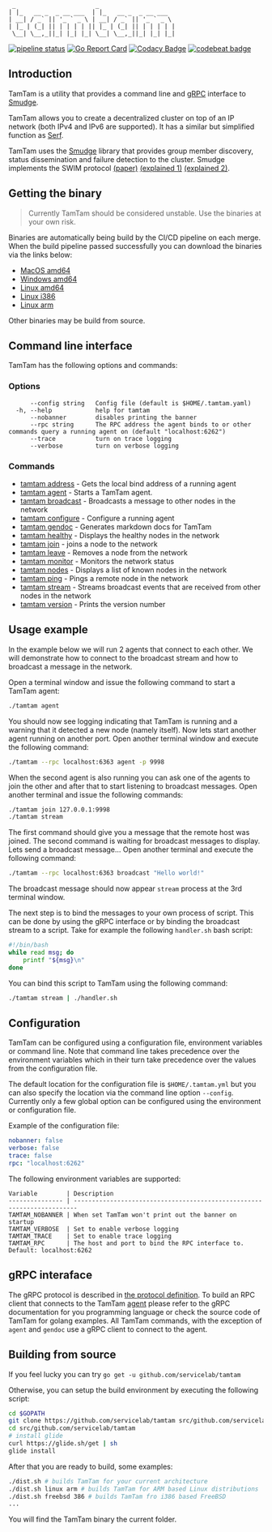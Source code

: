 ```
 _                      _
| |_   __ _  _ __ ___  | |_   __ _  _ __ ___
| __| / _` || '_ ` _ \ | __| / _` || '_ ` _ \
| |_ | (_| || | | | | || |_ | (_| || | | | | |
 \__| \__,_||_| |_| |_| \__| \__,_||_| |_| |_|
```

[![pipeline status](https://gitlab.com/eelco/tamtam/badges/master/pipeline.svg)](https://gitlab.com/eelco/tamtam/pipelines)
[![Go Report Card](https://goreportcard.com/badge/github.com/servicelab/tamtam)](https://goreportcard.com/report/github.com/servicelab/tamtam)
[![Codacy Badge](https://api.codacy.com/project/badge/Grade/39f89f19b7c7405ab9f6e9a15de19cb5)](https://www.codacy.com/app/eelcocramer/tamtam?utm_source=github.com&amp;utm_medium=referral&amp;utm_content=servicelab/tamtam&amp;utm_campaign=Badge_Grade)
[![codebeat badge](https://codebeat.co/badges/ba46fea2-17ab-439a-9eef-c0dce88df6b6)](https://codebeat.co/projects/github-com-servicelab-tamtam-master)

## Introduction

TamTam is a utility that provides a command line and [gRPC](https://grpc.io) interface to [Smudge](https://github.com/clockworksoul/smudge).

TamTam allows you to create a decentralized cluster on top of an IP network (both IPv4 and IPv6 are supported). It has a similar but simplified function as [Serf](https://www.serf.io).

TamTam uses the [Smudge](https://github.com/clockworksoul/smudge) library that provides group member discovery, status dissemination and failure detection to the cluster. Smudge implements the SWIM protocol [(paper)](https://pdfs.semanticscholar.org/8712/3307869ac84fc16122043a4a313604bd948f.pdf) [(explained 1)](https://asafdav2.github.io/2017/swim-protocol/) [(explained 2)](https://prakhar.me/articles/swim/).

## Getting the binary

> Currently TamTam should be considered unstable. Use the binaries at your own risk.

Binaries are automatically being build by the CI/CD pipeline on each merge. When the build pipeline passed successfully you can download the binaries via the links below:

* [MacOS amd64](https://gitlab.com/eelco/tamtam/-/jobs/artifacts/master/download?job=macos)
* [Windows amd64](https://gitlab.com/eelco/tamtam/-/jobs/artifacts/master/download?job=windows)
* [Linux amd64](https://gitlab.com/eelco/tamtam/-/jobs/artifacts/master/download?job=linux-amd64)
* [Linux i386](https://gitlab.com/eelco/tamtam/-/jobs/artifacts/master/download?job=linux-i386)
* [Linux arm](https://gitlab.com/eelco/tamtam/-/jobs/artifacts/master/download?job=linux-arm)

Other binaries may be build from source.

## Command line interface

TamTam has the following options and commands:

### Options

```
      --config string   Config file (default is $HOME/.tamtam.yaml)
  -h, --help            help for tamtam
      --nobanner        disables printing the banner
      --rpc string      The RPC address the agent binds to or other commands query a running agent on (default "localhost:6262")
      --trace           turn on trace logging
      --verbose         turn on verbose logging
```

### Commands
* [tamtam address](docs/tamtam_address.md)	 - Gets the local bind address of a running agent
* [tamtam agent](docs/tamtam_agent.md)	 - Starts a TamTam agent.
* [tamtam broadcast](docs/tamtam_broadcast.md)	 - Broadcasts a message to other nodes in the network
* [tamtam configure](docs/tamtam_configure.md)	 - Configure a running agent
* [tamtam gendoc](docs/tamtam_gendoc.md)	 - Generates markdown docs for TamTam
* [tamtam healthy](docs/tamtam_healthy.md)	 - Displays the healthy nodes in the network
* [tamtam join](docs/tamtam_join.md)	 - joins a node to the network
* [tamtam leave](docs/tamtam_leave.md)	 - Removes a node from the network
* [tamtam monitor](docs/tamtam_monitor.md)	 - Monitors the network status
* [tamtam nodes](docs/tamtam_nodes.md)	 - Displays a list of known nodes in the network
* [tamtam ping](docs/tamtam_ping.md)	 - Pings a remote node in the network
* [tamtam stream](docs/tamtam_stream.md)	 - Streams broadcast events that are received from other nodes in the network
* [tamtam version](docs/tamtam_version.md)	 - Prints the version number

## Usage example

In the example below we will run 2 agents that connect to each other. We will demonstrate how to connect to the broadcast stream and how to broadcast a message in the network.

Open a terminal window and issue the following command to start a TamTam agent:

```bash
./tamtam agent
```

You should now see logging indicating that TamTam is running and a warning that it detected a new node (namely itself). Now lets start another agent running on another port. Open another terminal window and execute the following command:

```bash
./tamtam --rpc localhost:6363 agent -p 9998
```

When the second agent is also running you can ask one of the agents to join the other and after that to start listening to broadcast messages. Open another terminal and issue the following commands:

```bash
./tamtam join 127.0.0.1:9998
./tamtam stream
```

The first command should give you a message that the remote host was joined. The second command is waiting for broadcast messages to display. Lets send a broadcast message... Open another terminal and execute the following command:

```bash
./tamtam --rpc localhost:6363 broadcast "Hello world!"
```

The broadcast message should now appear `stream` process at the 3rd terminal window.

The next step is to bind the messages to your own process of script. This can be done by using the gRPC interface or by binding the broadcast stream to a script. Take for example the following `handler.sh` bash script:

```bash
#!/bin/bash
while read msg; do
    printf "${msg}\n"
done
```

You can bind this script to TamTam using the following command:

```bash
./tamtam stream | ./handler.sh
```

## Configuration

TamTam can be configured using a configuration file, environment variables or command line. Note that command line takes precedence over the environment variables which in their turn take precedence over the values from the configuration file.

The default location for the configuration file is `$HOME/.tamtam.yml` but you can also specify the location via the command line option `--config`. Currently only a few global option can be configured using the environment or configuration file.

Example of the configuration file:

```yml
nobanner: false
verbose: false
trace: false
rpc: "localhost:6262"
```

The following environment variables are supported:

```
Variable        | Description
--------------- | -----------------------------------------------------------------------
TAMTAM_NOBANNER | When set TamTam won't print out the banner on startup
TAMTAM_VERBOSE  | Set to enable verbose logging
TAMTAM_TRACE    | Set to enable trace logging
TAMTAM_RPC      | The host and port to bind the RPC interface to. Default: localhost:6262
```
## gRPC interaface

The gRPC protocol is described in [the protocol definition](service/service.proto). To build an RPC client that connects to the TamTam [agent](docs/tamtam_agent.md) please refer to the gRPC documentation for you programming language or check the source code of TamTam for golang examples. All TamTam commands, with the exception of `agent` and `gendoc` use a gRPC client to connect to the agent.

## Building from source

If you feel lucky you can try `go get -u github.com/servicelab/tamtam`

Otherwise, you can setup the build environment by executing the following script:

```bash
cd $GOPATH
git clone https://github.com/servicelab/tamtam src/github.com/servicelab/tamtam
cd src/github.com/servicelab/tamtam
# install glide
curl https://glide.sh/get | sh
glide install
```

After that you are ready to build, some examples:

```bash
./dist.sh # builds TamTam for your current architecture
./dist.sh linux arm # builds TamTam for ARM based Linux distributions
./dist.sh freebsd 386 # builds TamTam fro i386 based FreeBSD
...
```

You will find the TamTam binary the current folder.


